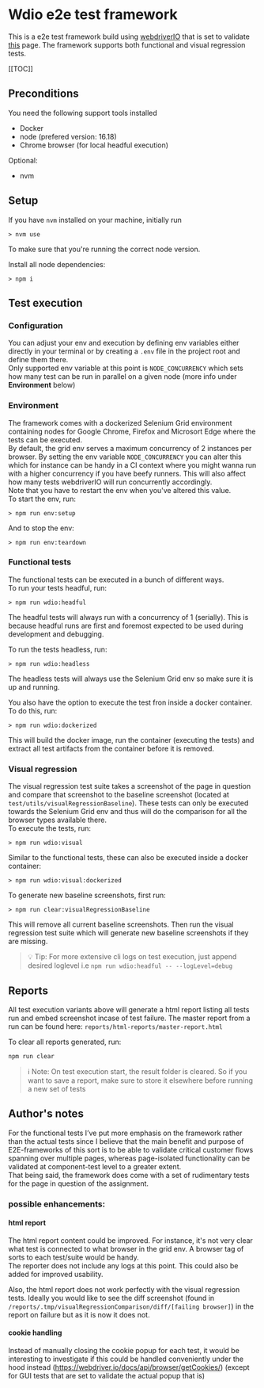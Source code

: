 # Wdio e2e test framework

This is a e2e test framework build using [webdriverIO](https://webdriver.io/) that is set to validate [this](https://www.volvocars.com/intl/v/car-safety/a-million-more) page. The framework supports both functional and visual regression tests.

[[TOC]]

## Preconditions

You need the following support tools installed

- Docker
- node (prefered version: 16.18)
- Chrome browser (for local headful execution)

Optional:

- nvm

## Setup

If you have `nvm` installed on your machine, initially run

```
> nvm use
```

To make sure that you're running the correct node version.

Install all node dependencies:

```
> npm i
```

## Test execution

### Configuration

You can adjust your env and execution by defining env variables either directly in your terminal or by creating a `.env` file in the project root and define them there.  
Only supported env variable at this point is `NODE_CONCURRENCY` which sets how many test can be run in parallel on a given node (more info under **Environment** below)

### Environment

The framework comes with a dockerized Selenium Grid environment containing nodes for Google Chrome, Firefox and Microsort Edge where the tests can be executed.  
By default, the grid env serves a maximum concurrency of 2 instances per browser. By setting the env variable `NODE_CONCURRENCY` you can alter this which for instance can be handy in a CI context where you might wanna run with a higher concurrency if you have beefy runners. This will also affect how many tests webdriverIO will run concurrently accordingly.  
Note that you have to restart the env when you've altered this value.  
To start the env, run:

```
> npm run env:setup
```

And to stop the env:

```
> npm run env:teardown
```

### Functional tests

The functional tests can be executed in a bunch of different ways.  
To run your tests headful, run:

```
> npm run wdio:headful
```

The headful tests will always run with a concurrency of 1 (serially). This is because headful runs are first and foremost expected to be used during development and debugging.

To run the tests headless, run:

```
> npm run wdio:headless
```

The headless tests will always use the Selenium Grid env so make sure it is up and running.

You also have the option to execute the test fron inside a docker container. To do this, run:

```
> npm run wdio:dockerized
```

This will build the docker image, run the container (executing the tests) and extract all test artifacts from the container before it is removed.

### Visual regression

The visual regression test suite takes a screenshot of the page in question and compare that screenshot to the baseline screenshot (located at `test/utils/visualRegressionBaseline`). These tests can only be executed towards the Selenium Grid env and thus will do the comparison for all the browser types available there.  
To execute the tests, run:

```
> npm run wdio:visual
```

Similar to the functional tests, these can also be executed inside a docker container:

```
> npm run wdio:visual:dockerized
```

To generate new baseline screenshots, first run:

```
> npm run clear:visualRegressionBaseline
```

This will remove all current baseline screenshots. Then run the visual regression test suite which will generate new baseline screenshots if they are missing.

> 💡 Tip: For more extensive cli logs on test execution, just append desired loglevel i.e `npm run wdio:headful -- --logLevel=debug`

## Reports

All test execution variants above will generate a html report listing all tests run and embed screenshot incase of test failure. The master report from a run can be found here: `reports/html-reports/master-report.html`

To clear all reports generated, run:

```
npm run clear
```

> ℹ️ Note: On test execution start, the result folder is cleared. So if you want to save a report, make sure to store it elsewhere before running a new set of tests

## Author's notes

For the functional tests I’ve put more emphasis on the framework rather than the actual tests since I believe that the main benefit and purpose of E2E-frameworks of this sort is to be able to validate critical customer flows spanning over multiple pages, whereas page-isolated functionality can be validated at component-test level to a greater extent.  
That being said, the framework does come with a set of rudimentary tests for the page in question of the assignment.

### possible enhancements:

#### html report

The html report content could be improved. For instance, it's not very clear what test is connected to what browser in the grid env. A browser tag of sorts to each test/suite would be handy.  
The reporter does not include any logs at this point. This could also be added for improved usability.

Also, the html report does not work perfectly with the visual regression tests. Ideally you would like to see the diff screenshot (found in `/reports/.tmp/visualRegressionComparison/diff/[failing browser]`) in the report on failure but as it is now it does not.

#### cookie handling

Instead of manually closing the cookie popup for each test, it would be interesting to investigate if this could be handled conveniently under the hood instead (https://webdriver.io/docs/api/browser/getCookies/) (except for GUI tests that are set to validate the actual popup that is)
